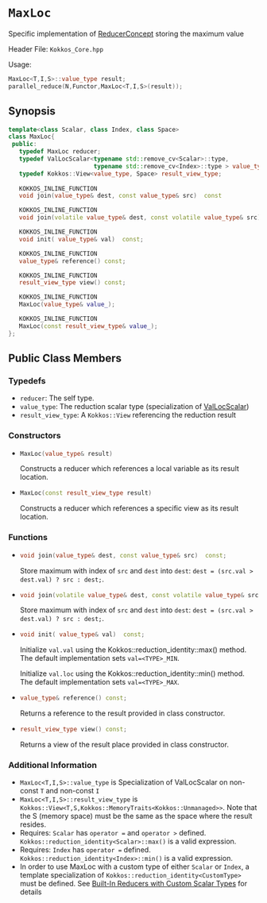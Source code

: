 # `MaxLoc`

Specific implementation of [ReducerConcept](ReducerConcept) storing the maximum value

Header File: `Kokkos_Core.hpp`

Usage: 
```c++
MaxLoc<T,I,S>::value_type result;
parallel_reduce(N,Functor,MaxLoc<T,I,S>(result));
```

## Synopsis 
```c++
template<class Scalar, class Index, class Space>
class MaxLoc{
 public:
   typedef MaxLoc reducer;
   typedef ValLocScalar<typename std::remove_cv<Scalar>::type,
                        typename std::remove_cv<Index>::type > value_type;
   typedef Kokkos::View<value_type, Space> result_view_type;
   
   KOKKOS_INLINE_FUNCTION
   void join(value_type& dest, const value_type& src)  const

   KOKKOS_INLINE_FUNCTION
   void join(volatile value_type& dest, const volatile value_type& src) const;

   KOKKOS_INLINE_FUNCTION
   void init( value_type& val)  const;

   KOKKOS_INLINE_FUNCTION
   value_type& reference() const;

   KOKKOS_INLINE_FUNCTION
   result_view_type view() const;

   KOKKOS_INLINE_FUNCTION
   MaxLoc(value_type& value_);

   KOKKOS_INLINE_FUNCTION
   MaxLoc(const result_view_type& value_);
};
```

## Public Class Members

### Typedefs
   
 * `reducer`: The self type.
 * `value_type`: The reduction scalar type (specialization of [ValLocScalar](Kokkos%3A%3AValLocScalar))
 * `result_view_type`: A `Kokkos::View` referencing the reduction result 

### Constructors
 
 * ```c++
   MaxLoc(value_type& result)
   ```
   Constructs a reducer which references a local variable as its result location.  
 
 * ```c++
   MaxLoc(const result_view_type result)
   ```
   Constructs a reducer which references a specific view as its result location.

### Functions

 * ```c++
   void join(value_type& dest, const value_type& src)  const;
   ```
   Store maximum with index of `src` and `dest` into `dest`:  `dest = (src.val > dest.val) ? src : dest;`. 

 * ```c++
   void join(volatile value_type& dest, const volatile value_type& src) const;
   ```
   Store maximum with index of `src` and `dest` into `dest`:  `dest = (src.val > dest.val) ? src : dest;`. 

 * ```c++
   void init( value_type& val)  const;
   ```
   Initialize `val.val` using the Kokkos::reduction_identity<Scalar>::max() method.  The default implementation sets `val=<TYPE>_MIN`.

   Initialize `val.loc` using the Kokkos::reduction_identity<Index>::min() method.  The default implementation sets `val=<TYPE>_MAX`.

 * ```c++
   value_type& reference() const;
   ```
   Returns a reference to the result provided in class constructor.

 * ```c++
   result_view_type view() const;
   ```
   Returns a view of the result place provided in class constructor.

### Additional Information
   * `MaxLoc<T,I,S>::value_type` is Specialization of ValLocScalar on non-const `T` and non-const `I`
   * `MaxLoc<T,I,S>::result_view_type` is `Kokkos::View<T,S,Kokkos::MemoryTraits<Kokkos::Unmanaged>>`.  Note that the S (memory space) must be the same as the space where the result resides.
   * Requires: `Scalar` has `operator =` and `operator >` defined. `Kokkos::reduction_identity<Scalar>::max()` is a valid expression. 
   * Requires: `Index` has `operator =` defined. `Kokkos::reduction_identity<Index>::min()` is a valid expression. 
   * In order to use MaxLoc with a custom type of either `Scalar` or `Index`, a template specialization of `Kokkos::reduction_identity<CustomType>` must be defined.  See [Built-In Reducers with Custom Scalar Types](../../../ProgrammingGuide/Custom-Reductions:-Built-In-Reducers-with-Custom-Scalar-Types) for details

